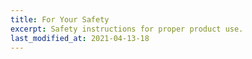 ```yaml
---
title: For Your Safety
excerpt: Safety instructions for proper product use.
last_modified_at: 2021-04-13-18
---
```

